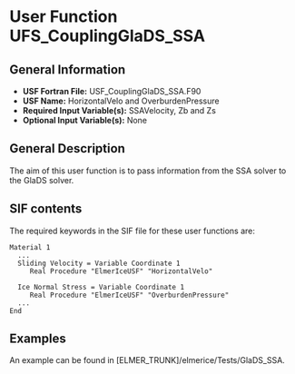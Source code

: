 # User Function UFS_CouplingGlaDS_SSA
## General Information
- **USF Fortran File:** USF_CouplingGlaDS_SSA.F90
- **USF Name:** HorizontalVelo and OverburdenPressure
- **Required Input Variable(s):** SSAVelocity, Zb and Zs
- **Optional Input Variable(s):** None

## General Description
The aim of this user function is to pass information from the SSA solver to the GlaDS solver.

## SIF contents
The required keywords in the SIF file for these user functions are:

```
Material 1
  ...
  Sliding Velocity = Variable Coordinate 1
     Real Procedure "ElmerIceUSF" "HorizontalVelo"
  
  Ice Normal Stress = Variable Coordinate 1
     Real Procedure "ElmerIceUSF" "OverburdenPressure"
  ...
End
```

## Examples
An example can be found in [ELMER_TRUNK]/elmerice/Tests/GlaDS_SSA.
